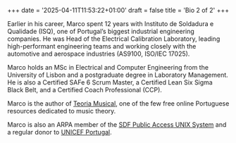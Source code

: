 +++
date = '2025-04-11T11:53:22+01:00'
draft = false
title = 'Bio 2 of 2'
+++

Earlier in his career, Marco spent 12 years with Instituto de Soldadura e Qualidade (ISQ), one of Portugal’s biggest industrial engineering companies. He was Head of the Electrical Calibration Laboratory, leading high-performant engineering teams and working closely with the automotive and aerospace industries (AS9100, ISO/IEC 17025).

Marco holds an MSc in Electrical and Computer Engineering from the University of Lisbon and a postgraduate degree in Laboratory Management. He is also a Certified SAFe 6 Scrum Master, a Certified Lean Six Sigma Black Belt, and a Certified Coach Professional (CCP).

Marco is the author of [Teoria Musical](https://www.teoria-musical.com/), one of the few free online Portuguese resources dedicated to music theory.

Marco is also an ARPA member of the [SDF Public Access UNIX System](https://sdf.org) and a regular donor to [UNICEF Portugal](https://www.unicef.pt).
